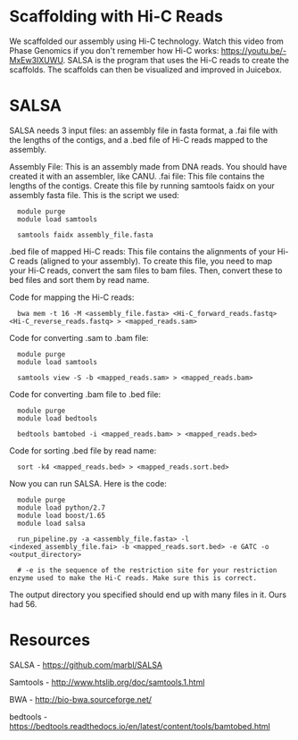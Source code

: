 # Scaffolding with Hi-C Reads
We scaffolded our assembly using Hi-C technology.  Watch this video from Phase Genomics if you don't remember how Hi-C works: https://youtu.be/-MxEw3IXUWU. SALSA is the program that uses the Hi-C reads to create the scaffolds. The scaffolds can then be visualized and improved in Juicebox.

# SALSA 
SALSA needs 3 input files: an assembly file in fasta format, a .fai file with the lengths of the contigs, and a .bed file of Hi-C reads mapped to the assembly. 
  
  Assembly File: This is an assembly made from DNA reads.  You should have created it with an assembler, like CANU.
  .fai file: This file contains the lengths of the contigs.  Create this file by running samtools faidx on your assembly fasta file. This is the script we used:
        
      module purge
      module load samtools

      samtools faidx assembly_file.fasta
  
  .bed file of mapped Hi-C reads: This file contains the alignments of your Hi-C reads (aligned to your assembly). To create this file, you need to map your Hi-C reads, convert the sam files to bam files. Then, convert these to bed files and sort them by read name.
  
   Code for mapping the Hi-C reads: 
    
      bwa mem -t 16 -M <assembly_file.fasta> <Hi-C_forward_reads.fastq> <Hi-C_reverse_reads.fastq> > <mapped_reads.sam>
   
   Code for converting .sam to .bam file:
   
      module purge
      module load samtools

      samtools view -S -b <mapped_reads.sam> > <mapped_reads.bam>
   
   Code for converting .bam file to .bed file:
      
      module purge
      module load bedtools

      bedtools bamtobed -i <mapped_reads.bam> > <mapped_reads.bed>
      
   Code for sorting .bed file by read name:
   
      sort -k4 <mapped_reads.bed> > <mapped_reads.sort.bed>
    
      
      
Now you can run SALSA. Here is the code:

      module purge    
      module load python/2.7
      module load boost/1.65
      module load salsa

      run_pipeline.py -a <assembly_file.fasta> -l <indexed_assembly_file.fai> -b <mapped_reads.sort.bed> -e GATC -o <output_directory>
      
      # -e is the sequence of the restriction site for your restriction enzyme used to make the Hi-C reads. Make sure this is correct.
   
   The output directory you specified should end up with many files in it. Ours had 56.
   
# Resources
  SALSA - https://github.com/marbl/SALSA
  
  Samtools - http://www.htslib.org/doc/samtools.1.html
  
  BWA - http://bio-bwa.sourceforge.net/
  
  bedtools - https://bedtools.readthedocs.io/en/latest/content/tools/bamtobed.html

